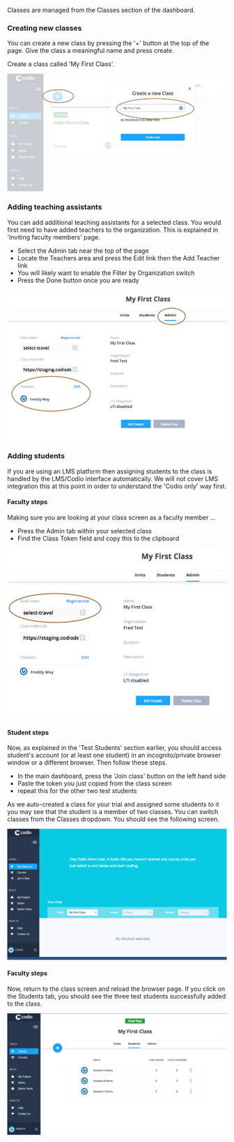 Classes are managed from the Classes section of the dashboard.

### Creating new classes
You can create a new class by pressing the '+' button at the top of the page. Give the class a meaningful name and press create.

Create a class called 'My First Class'.

![](.guides/img/new-class.png)

### Adding teaching assistants
You can add additional teaching assistants for a selected class. You would first need to have added teachers to the organization. This is explained in 'Inviting faculty members' page.

- Select the Admin tab near the top of the page
- Locate the Teachers area and press the Edit link then the Add Teacher link
- You will likely want to enable the Filter by Organization switch
- Press the Done button once you are ready

![](.guides/img/add-class-teacher.png)

### Adding students
If you are using an LMS platform then assigning students to the class is handled by the LMS/Codio interface automatically. We will not cover LMS integration this at this point in order to understand the 'Codio only' way first.

#### Faculty steps
Making sure you are looking at your class screen as a faculty member ...

- Press the Admin tab within your selected class
- Find the Class Token field and copy this to the clipboard

![](.guides/img/add-student.png)

#### Student steps
Now, as explained in the 'Test Students' section earlier, you should access student's account (or at least one student) in an incognito/private browser window or a different browser. Then follow these steps.

- In the main dashboard, press the 'Join class' button on the left hand side
- Paste the token you just copied from the class screen
- repeat this for the other two test students

As we auto-created a class for your trial and assigned some students to it you may see that the student is a member of two classes. You can switch classes from the Classes dropdown. You should see the following screen.

![](.guides/img/joined-class.png)

#### Faculty steps
Now, return to the class screen and reload the browser page. If you click on the Students tab, you should see the three test students successfully added to the class.

![](.guides/img/students-unit.png)

